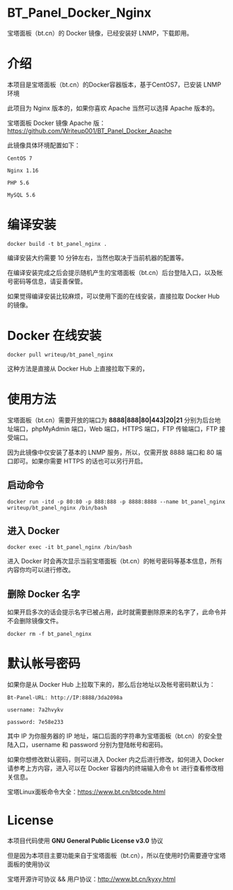 # BT_Panel_Docker_Nginx
宝塔面板（bt.cn）的 Docker 镜像，已经安装好 LNMP，下载即用。

# 介绍
本项目是宝塔面板（bt.cn）的Docker容器版本，基于CentOS7，已安装 LNMP 环境

此项目为 Nginx 版本的，如果你喜欢 Apache 当然可以选择 Apache 版本的。

宝塔面板 Docker 镜像 Apache 版：https://github.com/Writeup001/BT_Panel_Docker_Apache

此镜像具体环境配置如下：
```
CentOS 7

Nginx 1.16

PHP 5.6

MySQL 5.6
```

# 编译安装
```
docker build -t bt_panel_nginx .
```
编译安装大约需要 10 分钟左右，当然也取决于当前机器的配置等。

在编译安装完成之后会提示随机产生的宝塔面板（bt.cn）后台登陆入口，以及帐号密码等信息，请妥善保管。

如果觉得编译安装比较麻烦，可以使用下面的在线安装，直接拉取 Docker Hub 的镜像。

# Docker 在线安装
```
docker pull writeup/bt_panel_nginx
```
这种方法是直接从 Docker Hub 上直接拉取下来的，

# 使用方法
宝塔面板（bt.cn）需要开放的端口为 **8888|888|80|443|20|21** 分别为后台地址端口，phpMyAdmin 端口，Web 端口，HTTPS 端口，FTP 传输端口，FTP 接受端口。

因为此镜像中仅安装了基本的 LNMP 服务，所以，仅需开放 8888 端口和 80 端口即可。如果你需要 HTTPS 的话也可以另行开启。

## 启动命令
```
docker run -itd -p 80:80 -p 888:888 -p 8888:8888 --name bt_panel_nginx writeup/bt_panel_nginx /bin/bash
```
## 进入 Docker
```
docker exec -it bt_panel_nginx /bin/bash
```
进入 Docker 时会再次显示当前宝塔面板（bt.cn）的帐号密码等基本信息，所有内容你均可以进行修改。

## 删除 Docker 名字
如果开启多次的话会提示名字已被占用，此时就需要删除原来的名字了，此命令并不会删除镜像文件。
```
docker rm -f bt_panel_nginx
```

# 默认帐号密码
如果你是从 Docker Hub 上拉取下来的，那么后台地址以及帐号密码默认为：
```
Bt-Panel-URL: http://IP:8888/3da2098a

username: 7a2hvykv

password: 7e58e233
```
其中 IP 为你服务器的 IP 地址，端口后面的字符串为宝塔面板（bt.cn）的安全登陆入口，username 和 password 分别为登陆帐号和密码。

如果你想修改默认密码，则可以进入 Docker 内之后进行修改，如何进入 Docker 请参考上方内容，进入可以在 Docker 容器内的终端输入命令 ```bt``` 进行查看修改相关信息。

宝塔Linux面板命令大全：https://www.bt.cn/btcode.html


# License
本项目代码使用 **GNU General Public License v3.0** 协议

但是因为本项目主要功能来自于宝塔面板（bt.cn），所以在使用时仍需要遵守宝塔面板的使用协议

宝塔开源许可协议 && 用户协议：http://www.bt.cn/kyxy.html

